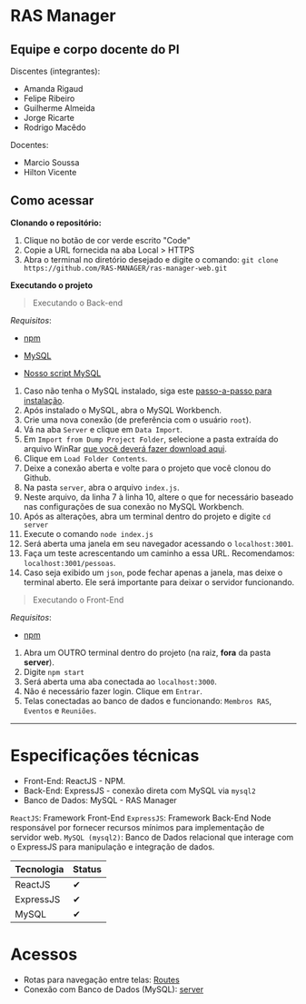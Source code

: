# RAS Manager

## Equipe e corpo docente do PI

Discentes (integrantes):

- Amanda Rigaud
- Felipe Ribeiro
- Guilherme Almeida
- Jorge Ricarte
- Rodrigo Macêdo

Docentes:

- Marcio Soussa
- Hilton Vicente


## Como acessar

**Clonando o repositório:**<br/>
1. Clique no botão de cor verde escrito "Code"
2. Copie a URL fornecida na aba Local > HTTPS
3. Abra o terminal no diretório desejado e digite o comando: `git clone https://github.com/RAS-MANAGER/ras-manager-web.git`

**Executando o projeto**<br/>
> Executando o Back-end

*Requisitos*: 
- [npm](https://docs.npmjs.com/downloading-and-installing-node-js-and-npm)
- [MySQL](https://dev.mysql.com/downloads/installer/)

- [Nosso script MySQL](https://docs.google.com/document/d/17Ae6wyL0NVFgF1mbksu7tVYMInyjssj7VDAuagkcBpc/edit?usp=sharing)

1. Caso não tenha o MySQL instalado, siga este [passo-a-passo para instalação](https://youtu.be/KYaZVqHHXpM).
2. Após instalado o MySQL, abra o MySQL Workbench.
3. Crie uma nova conexão (de preferência com o usuário `root`).
4. Vá na aba `Server` e clique em `Data Import`.
5. Em `Import from Dump Project Folder`, selecione a pasta extraída do arquivo WinRar [que você deverá fazer download aqui](https://github.com/RAS-MANAGER/assets/blob/main/Dump20221113.rar).
6. Clique em `Load Folder Contents`. 
7. Deixe a conexão aberta e volte para o projeto que você clonou do Github.
8. Na pasta `server`, abra o arquivo `index.js`.
9. Neste arquivo, da linha 7 à linha 10, altere o que for necessário baseado nas configurações de sua conexão no MySQL Workbench.
10. Após as alterações, abra um terminal dentro do projeto e digite `cd server`
11. Execute o comando `node index.js`
12. Será aberta uma janela em seu navegador acessando o `localhost:3001`.
13. Faça um teste acrescentando um caminho a essa URL. Recomendamos: `localhost:3001/pessoas`.
14. Caso seja exibido um `json`, pode fechar apenas a janela, mas deixe o terminal aberto. Ele será importante para deixar o servidor funcionando.

> Executando o Front-End

*Requisitos*:
- [npm](https://docs.npmjs.com/downloading-and-installing-node-js-and-npm)

1. Abra um OUTRO terminal dentro do projeto (na raiz, **fora** da pasta **server**).
2. Digite `npm start`
3. Será aberta uma aba conectada ao `localhost:3000`.
4. Não é necessário fazer login. Clique em `Entrar`.
5. Telas conectadas ao banco de dados e funcionando: `Membros RAS`, `Eventos` e `Reuniões`.


---

# Especificações técnicas

- Front-End: ReactJS - NPM.
- Back-End: ExpressJS - conexão direta com MySQL via `mysql2`
- Banco de Dados: MySQL - RAS Manager

`ReactJS`: Framework Front-End
`ExpressJS`: Framework Back-End Node responsável por fornecer recursos mínimos para implementação de servidor web.
`MySQL (mysql2)`: Banco de Dados relacional que interage com o ExpressJS para manipulação e integração de dados.

Tecnologia | Status 
------ | ------
ReactJS | ✔ 
ExpressJS   | ✔ 
MySQL   | ✔

# Acessos

- Rotas para navegação entre telas: [Routes](src/Routes.js)
- Conexão com Banco de Dados (MySQL): [server](server/index.js)